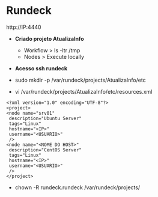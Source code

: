 # Rundeck

http://IP:4440

* **Criado projeto AtualizaInfo**
    * Workflow > ls -ltr /tmp
    * Nodes > Execute locally

* **Acesso ssh rundeck**
* sudo mkdir -p /var/rundeck/projects/AtualizaInfo/etc
* vi /var/rundeck/projects/AtualizaInfo/etc/resources.xml
```
<?xml version="1.0" encoding="UTF-8"?>
<project>
<node name="srv01"
 description="Ubuntu Server"
 tags="Linux"
 hostname="<IP>"
 username="<USUARIO>"
 />
<node name="<NOME DO HOST>"
 description="CentOS Server"
 tags="Linux"
 hostname="<IP>"
 username="<USUARIO>"
 />
</project>
```
* chown -R rundeck.rundeck /var/rundeck/projects/